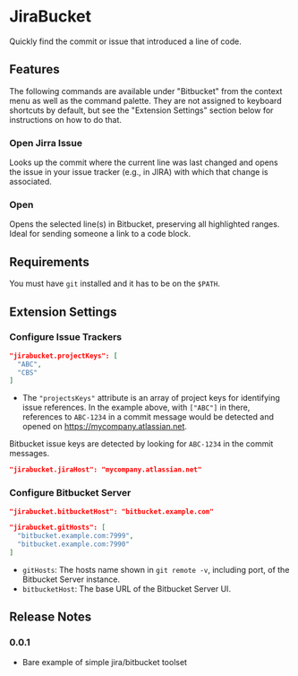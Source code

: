 # JiraBucket

Quickly find the commit or issue that introduced a line of code.

## Features

The following commands are available under "Bitbucket" from the context menu as well as the command palette. They are not assigned to keyboard shortcuts by default, but see the "Extension Settings" section below for instructions on how to do that.

### Open Jirra Issue

Looks up the commit where the current line was last changed and opens the issue in your issue tracker (e.g., in JIRA) with which that change is associated. 

### Open

Opens the selected line(s) in Bitbucket, preserving all highlighted ranges. Ideal for sending someone a link to a code block.

## Requirements

You must have `git` installed and it has to be on the `$PATH`.

## Extension Settings

### Configure Issue Trackers

```json
"jirabucket.projectKeys": [
  "ABC",
  "CBS"
]
```

* The `"projectsKeys"` attribute is an array of project keys for identifying issue references. In the example above, with `["ABC"]` in there, references to `ABC-1234` in a commit message would be detected and opened on https://mycompany.atlassian.net.

Bitbucket issue keys are detected by looking for `ABC-1234` in the commit messages.

```json
"jirabucket.jiraHost": "mycompany.atlassian.net"
```

### Configure Bitbucket Server

```json
"jirabucket.bitbucketHost": "bitbucket.example.com"
```

```json
"jirabucket.gitHosts": [
  "bitbucket.example.com:7999",
  "bitbucket.example.com:7990"
]
```

* `gitHosts`: The hosts name shown in `git remote -v`, including port, of the Bitbucket Server instance.
* `bitbucketHost`: The base URL of the Bitbucket Server UI.

## Release Notes

### 0.0.1

* Bare example of simple jira/bitbucket toolset
